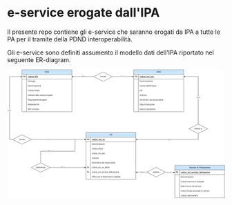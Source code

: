 # e-service erogate dall'IPA

Il presente repo contiene gli e-service che saranno erogati da IPA a tutte le PA per il tramite della PDND interoperabilità.

Gli e-service sono definiti assumento il modello dati dell'IPA riportato nel seguente ER-diagram.

![IPA ER-diagram](/IPA-DATA_ER%20diagram.drawio.png)
